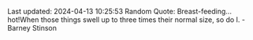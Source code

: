 Last updated: 2024-04-13 10:25:53
Random Quote: Breast-feeding... hot!When those things swell up to three times their normal size, so do I. - Barney Stinson